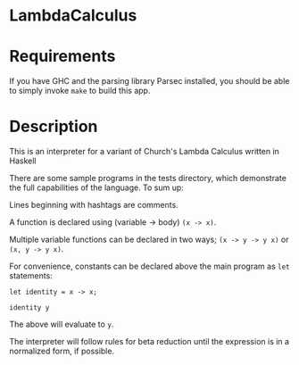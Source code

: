 # LambdaCalculus

# Requirements

If you have GHC and the parsing library Parsec installed, you should be able to simply invoke `make` to build this app.

# Description

This is an interpreter for a variant of Church's Lambda Calculus written in Haskell

There are some sample programs in the tests directory, which demonstrate the full capabilities of the language. To sum up:

Lines beginning with hashtags are comments.

A function is declared using (variable -> body) `(x -> x)`.

Multiple variable functions can be declared in two ways; `(x -> y -> y x)` or `(x, y -> y x)`.

For convenience, constants can be declared above the main program as `let` statements:
```
let identity = x -> x;

identity y
```
The above will evaluate to `y`.

The interpreter will follow rules for beta reduction until the expression is in a normalized form, if possible.
